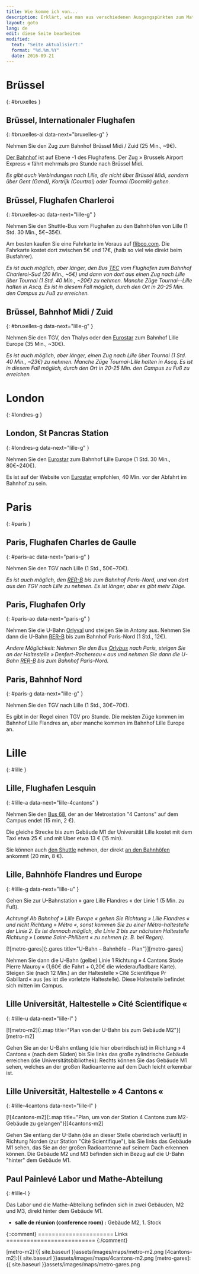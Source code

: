 ```yaml
---
title: Wie komme ich von...
description: Erklärt, wie man aus verschiedenen Ausgangspünkten zum Mathematiklabor Paul Painlevé an der Universität von Lille kommt.
layout: goto
lang: de
edit: diese Seite bearbeiten
modified:
  text: "Seite aktualisiert:"
  format: "%d.%m.%Y"
  date: 2016-09-21
---
```


# <i class="cityicon-bruxelles"></i>Brüssel
{: #bruxelles }

## Brüssel, <i class="icon-flight"></i> Internationaler Flughafen
{: #bruxelles-ai data-next="bruxelles-g" }

Nehmen Sie den Zug zum Bahnhof Brüssel Midi / Zuid (25 Min., ~9€).

[Der Bahnhof][brussels airport train station] ist auf Ebene -1 des Flughafens. Der Zug » Brussels Airport Express « fährt mehrmals pro Stunde nach Brüssel Midi.

_Es gibt auch Verbindungen nach Lille, die nicht über Brüssel Midi, sondern über Gent (Gand), Kortrijk (Courtrai) oder Tournai (Doornik) gehen._

## Brüssel, <i class="icon-flight"></i> Flughafen Charleroi
{: #bruxelles-ac data-next="lille-g" }

Nehmen Sie den Shuttle-Bus vom Flughafen zu den Bahnhöfen von Lille (1 Std. 30 Min., 5€~35€).

Am besten kaufen Sie eine Fahrkarte im Voraus auf [flibco.com]. Die Fahrkarte kostet dort zwischen 5€ und 17€, (halb so viel wie direkt beim Busfahrer).

_Es ist auch möglich, aber länger, den Bus [TEC] vom Flughafen zum Bahnhof Charleroi-Sud (20 Min., ~5€) und dann von dort aus einen Zug nach Lille über Tournai (1 Std. 40 Min., ~20€) zu nehmen. Manche Züge Tournai--Lille halten in Ascq. Es ist in diesem Fall möglich, durch den Ort in 20-25 Min. den Campus zu Fuß zu erreichen._

## Brüssel, <i class="icon-train"></i> Bahnhof Midi / Zuid
{: #bruxelles-g data-next="lille-g" }

Nehmen Sie den TGV, den Thalys oder den [Eurostar] zum Bahnhof Lille Europe (35 Min., ~30€).

_Es ist auch möglich, aber länger, einen Zug nach Lille über Tournai (1 Std. 40 Min., ~23€) zu nehmen. Manche Züge Tournai-Lille halten in Ascq. Es ist in diesem Fall möglich, durch den Ort in 20-25 Min. den Campus zu Fuß zu erreichen._

# <i class="cityicon-london"></i>London
{: #londres-g }

## London, <i class="icon-train"></i> St Pancras Station
{: #londres-g data-next="lille-g" }

Nehmen Sie den [Eurostar] zum Bahnhof Lille Europe (1 Std. 30 Min., 80€~240€).

Es ist auf der Website von [Eurostar] empfohlen, 40 Min. vor der Abfahrt im Bahnhof zu sein.

# <i class="cityicon-paris"></i>Paris
{: #paris }

## Paris, <i class="icon-flight"></i> Flughafen Charles de Gaulle
{: #paris-ac data-next="paris-g" }

Nehmen Sie den TGV nach Lille (1 Std., 50€~70€).

_Es ist auch möglich, den [RER-B] bis zum Bahnhof Paris-Nord, und von dort aus den TGV nach Lille zu nehmen. Es ist länger, aber es gibt mehr Züge._

## Paris, <i class="icon-flight"></i> Flughafen Orly
{: #paris-ao data-next="paris-g" }

Nehmen Sie die U-Bahn [Orlyval] und steigen Sie in Antony aus. Nehmen Sie dann die U-Bahn [RER-B] bis zum Bahnhof Paris-Nord (1 Std., 12€).

_Andere Möglichkeit: Nehmen Sie den Bus [Orlybus] nach Paris, steigen Sie an der Haltestelle » Denfert-Rochereau « aus und nehmen Sie dann die U-Bahn [RER-B] bis zum Bahnhof Paris-Nord._

## Paris, <i class="icon-train"></i> Bahnhof Nord
{: #paris-g data-next="lille-g" }

Nehmen Sie den TGV nach Lille (1 Std., 30€~70€).

Es gibt in der Regel einen TGV pro Stunde. Die meisten Züge kommen im Bahnhof Lille Flandres an, aber manche kommen im Bahnhof Lille Europe an.

# <i class="cityicon-lille"></i>Lille
{: #lille }

## Lille, <i class="icon-flight"></i> Flughafen Lesquin
{: #lille-a data-next="lille-4cantons" }

Nehmen Sie den [Bus 68][lille airport bus], der an der Metrostation "4 Cantons" auf dem Campus endet (15 min, 2 €).

Die gleiche Strecke bis zum Gebäude M1 der Universität Lille kostet mit dem Taxi etwa 25 € und mit Uber etwa 13 € (15 min).

Sie können auch [den Shuttle][lille airport shuttle] nehmen, der direkt [an den Bahnhöfen](#lille-g) ankommt (20 min, 8 €).

## Lille, <i class="icon-train"></i> Bahnhöfe Flandres und Europe
{: #lille-g data-next="lille-u" }

Gehen Sie zur U-Bahnstation » gare Lille Flandres « der Linie 1 (5 Min. zu Fuß).

_Achtung! Ab Bahnhof » Lille Europe « gehen Sie Richtung » Lille Flandres « und nicht Richtung » Métro «, sonst kommen Sie zu einer Métro-haltestelle der Linie 2. Es ist dennoch möglich, die Linie 2 bis zur nächsten Haltestelle Richtung » Lomme Saint-Philibert « zu nehmen (z. B. bei Regen)._

[![metro-gares]{:.gares title="U-Bahn – Bahnhöfe – Plan"}][metro-gares]

Nehmen Sie dann die U-Bahn (gelbe) Linie 1 Richtung » 4 Cantons Stade Pierre Mauroy « (1,60€ die Fahrt + 0,20€ die wiederaufladbare Karte).
Steigen Sie (nach 12 Min.) an der Haltestelle » Cité Scientifique Pr Gabillard « aus (es ist die vorletzte Haltestelle). Diese Haltestelle befindet sich mitten im Campus.

## Lille Universität, <i class="icon-lille-metro"></i> Haltestelle » Cité Scientifique «
{: #lille-u data-next="lille-l" }

[![metro-m2]{:.map title="Plan von der U-Bahn bis zum Gebäude M2"}][metro-m2]


Gehen Sie an der U-Bahn entlang (die hier oberirdisch ist) in Richtung » 4 Cantons « (nach dem Süden) bis Sie links das große zylindrische Gebäude erreichen (die Universitätsbibliothek): Rechts können Sie das Gebäude M1 sehen, welches an der großen Radioantenne auf dem Dach leicht erkennbar ist.

## Lille Universität, <i class="icon-lille-metro"></i> Haltestelle » 4 Cantons «
{: #lille-4cantons data-next="lille-l" }

[![4cantons-m2]{:.map title="Plan, um von der Station 4 Cantons zum M2-Gebäude zu gelangen"}][4cantons-m2]

Gehen Sie entlang der U-Bahn (die an dieser Stelle oberirdisch verläuft) in Richtung Norden (zur Station "Cité Scientifique"), bis Sie links das Gebäude M1 sehen, das Sie an der großen Radioantenne auf seinem Dach erkennen können. Die Gebäude M2 und M3 befinden sich in Bezug auf die U-Bahn "hinter" dem Gebäude M1.

## Paul Painlevé Labor und Mathe-Abteilung
{: #lille-l }

Das Labor und die Mathe-Abteilung befinden sich in zwei Gebäuden, M2 und M3, direkt hinter dem Gebäude M1.

- **salle de réunion (conference room) :** Gebäude M2, 1. Stock


{::comment}
====================== Links ==========================
{:/comment}

[brussels airport train station]:http://www.brusselsairport.be/en/passngr/to_from_brussels_airport/train/

[flibco.com]:https://www.flibco.com/de
[TEC]:https://www.infotec.be/de-de/medeplacer/horaires/ligne.aspx?ligne=CA

[Eurostar]:http://www.eurostar.com/rw-en

[Orlyval]:https://www.orlyval.com/en
[RER-B]:https://www.transilien.com/lignes/rer-trains/rer-B
[Orlybus]:http://www.ratp.fr/de/ratp/r_61848/orlybus/

[lille airport shuttle]:http://www.lille.aeroport.fr/acceder-a-l-aeroport/navette/
[lille airport bus]:https://www.ilevia.fr/cms/institutionnel/se-deplacer/vers-laeroport/

[metro-m2]:{{ site.baseurl }}assets/images/maps/metro-m2.png
[4cantons-m2]:{{ site.baseurl }}assets/images/maps/4cantons-m2.png
[metro-gares]:{{ site.baseurl }}assets/images/maps/metro-gares.png

